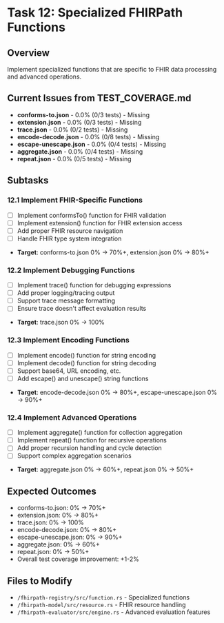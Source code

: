 # Task 12: Specialized FHIRPath Functions

## Overview
Implement specialized functions that are specific to FHIR data processing and advanced operations.

## Current Issues from TEST_COVERAGE.md
- **conforms-to.json** - 0.0% (0/3 tests) - Missing
- **extension.json** - 0.0% (0/3 tests) - Missing
- **trace.json** - 0.0% (0/2 tests) - Missing
- **encode-decode.json** - 0.0% (0/8 tests) - Missing
- **escape-unescape.json** - 0.0% (0/4 tests) - Missing
- **aggregate.json** - 0.0% (0/4 tests) - Missing
- **repeat.json** - 0.0% (0/5 tests) - Missing

## Subtasks

### 12.1 Implement FHIR-Specific Functions
- [ ] Implement conformsTo() function for FHIR validation
- [ ] Implement extension() function for FHIR extension access
- [ ] Add proper FHIR resource navigation
- [ ] Handle FHIR type system integration
- **Target**: conforms-to.json 0% → 70%+, extension.json 0% → 80%+

### 12.2 Implement Debugging Functions
- [ ] Implement trace() function for debugging expressions
- [ ] Add proper logging/tracing output
- [ ] Support trace message formatting
- [ ] Ensure trace doesn't affect evaluation results
- **Target**: trace.json 0% → 100%

### 12.3 Implement Encoding Functions
- [ ] Implement encode() function for string encoding
- [ ] Implement decode() function for string decoding
- [ ] Support base64, URL encoding, etc.
- [ ] Add escape() and unescape() string functions
- **Target**: encode-decode.json 0% → 80%+, escape-unescape.json 0% → 90%+

### 12.4 Implement Advanced Operations
- [ ] Implement aggregate() function for collection aggregation
- [ ] Implement repeat() function for recursive operations
- [ ] Add proper recursion handling and cycle detection
- [ ] Support complex aggregation scenarios
- **Target**: aggregate.json 0% → 60%+, repeat.json 0% → 50%+

## Expected Outcomes
- conforms-to.json: 0% → 70%+
- extension.json: 0% → 80%+
- trace.json: 0% → 100%
- encode-decode.json: 0% → 80%+
- escape-unescape.json: 0% → 90%+
- aggregate.json: 0% → 60%+
- repeat.json: 0% → 50%+
- Overall test coverage improvement: +1-2%

## Files to Modify
- `/fhirpath-registry/src/function.rs` - Specialized functions
- `/fhirpath-model/src/resource.rs` - FHIR resource handling
- `/fhirpath-evaluator/src/engine.rs` - Advanced evaluation features